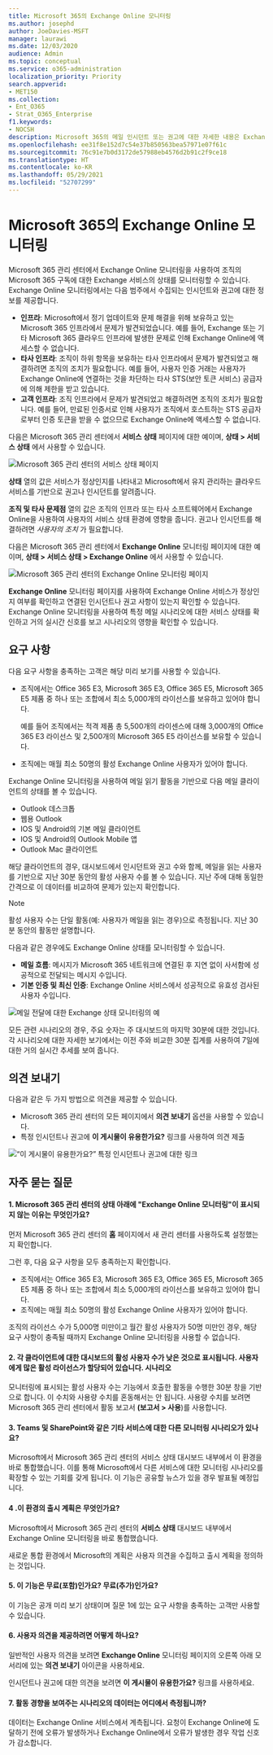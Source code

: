 ```yaml
---
title: Microsoft 365의 Exchange Online 모니터링
ms.author: josephd
author: JoeDavies-MSFT
manager: laurawi
ms.date: 12/03/2020
audience: Admin
ms.topic: conceptual
ms.service: o365-administration
localization_priority: Priority
search.appverid:
- MET150
ms.collection:
- Ent_O365
- Strat_O365_Enterprise
f1.keywords:
- NOCSH
description: Microsoft 365의 메일 인시던트 또는 권고에 대한 자세한 내용은 Exchange Online 모니터링을 사용하세요.
ms.openlocfilehash: ee31f8e152d7c54e37b850563bea57971e07f61c
ms.sourcegitcommit: 76c91e7b0d3172de57988eb4576d2b91c2f9ce18
ms.translationtype: HT
ms.contentlocale: ko-KR
ms.lasthandoff: 05/29/2021
ms.locfileid: "52707299"
---
```

# <a name="exchange-online-monitoring-for-microsoft-365"></a>Microsoft 365의 Exchange Online 모니터링

Microsoft 365 관리 센터에서 Exchange Online 모니터링을 사용하여 조직의 Microsoft 365 구독에 대한 Exchange 서비스의 상태를 모니터링할 수 있습니다. Exchange Online 모니터링에서는 다음 범주에서 수집되는 인시던트와 권고에 대한 정보를 제공합니다.

- **인프라**: Microsoft에서 정기 업데이트와 문제 해결을 위해 보유하고 있는 Microsoft 365 인프라에서 문제가 발견되었습니다. 예를 들어, Exchange 또는 기타 Microsoft 365 클라우드 인프라에 발생한 문제로 인해 Exchange Online에 액세스할 수 없습니다.
- **타사 인프라**: 조직이 하위 항목을 보유하는 타사 인프라에서 문제가 발견되었고 해결하려면 조직의 조치가 필요합니다. 예를 들어, 사용자 인증 거래는 사용자가 Exchange Online에 연결하는 것을 차단하는 타사 STS(보안 토큰 서비스) 공급자에 의해 제한을 받고 있습니다.
- **고객 인프라**: 조직 인프라에서 문제가 발견되었고 해결하려면 조직의 조치가 필요합니다. 예를 들어, 만료된 인증서로 인해 사용자가 조직에서 호스트하는 STS 공급자로부터 인증 토큰을 받을 수 없으므로 Exchange Online에 액세스할 수 없습니다.

다음은 Microsoft 365 관리 센터에서 **서비스 상태** 페이지에 대한 예이며, **상태 > 서비스 상태** 에서 사용할 수 있습니다.

![Microsoft 365 관리 센터의 서비스 상태 페이지](../media/microsoft-365-exchange-monitoring/service-health-dashboard-example.png)

**상태** 열의 값은 서비스가 정상인지를 나타내고 Microsoft에서 유지 관리하는 클라우드 서비스를 기반으로 권고나 인시던트를 알려줍니다. 

**조직 및 타사 문제점** 열의 값은 조직의 인프라 또는 타사 소프트웨어에서 Exchange Online을 사용하여 사용자의 서비스 상태 환경에 영향을 줍니다. 권고나 인시던트를 해결하려면 *사용자의 조치* 가 필요합니다.

다음은 Microsoft 365 관리 센터에서 **Exchange Online** 모니터링 페이지에 대한 예이며, **상태 > 서비스 상태 > Exchange Online** 에서 사용할 수 있습니다.

![Microsoft 365 관리 센터의 Exchange Online 모니터링 페이지](../media/microsoft-365-exchange-monitoring/exhange-monitoring-example.png)

**Exchange Online** 모니터링 페이지를 사용하여 Exchange Online 서비스가 정상인지 여부를 확인하고 연결된 인시던트나 권고 사항이 있는지 확인할 수 있습니다. Exchange Online 모니터링을 사용하여 특정 메일 시나리오에 대한 서비스 상태를 확인하고 거의 실시간 신호를 보고 시나리오의 영향을 확인할 수 있습니다. 

## <a name="requirements"></a>요구 사항

다음 요구 사항을 충족하는 고객은 해당 미리 보기를 사용할 수 있습니다. 

- 조직에서는 Office 365 E3, Microsoft 365 E3, Office 365 E5, Microsoft 365 E5 제품 중 하나 또는 조합에서 최소 5,000개의 라이선스를 보유하고 있어야 합니다. 

  예를 들어 조직에서는 적격 제품 총 5,500개의 라이센스에 대해 3,000개의 Office 365 E3 라이선스 및 2,500개의 Microsoft 365 E5 라이선스를 보유할 수 있습니다.

- 조직에는 매월 최소 50명의 활성 Exchange Online 사용자가 있어야 합니다.

Exchange Online 모니터링을 사용하여 메일 읽기 활동을 기반으로 다음 메일 클라이언트의 상태를 볼 수 있습니다.

- Outlook 데스크톱
- 웹용 Outlook
- IOS 및 Android의 기본 메일 클라이언트 
- IOS 및 Android의 Outlook Mobile 앱 
- Outlook Mac 클라이언트

해당 클라이언트의 경우, 대시보드에서 인시던트와 권고 수와 함께, 메일을 읽는 사용자를 기반으로 지난 30분 동안의 활성 사용자 수를 볼 수 있습니다. 지난 주에 대해 동일한 간격으로 이 데이터를 비교하여 문제가 있는지 확인합니다. 

>[!Note]
> 활성 사용자 수는 단일 활동(예: 사용자가 메일을 읽는 경우)으로 측정됩니다. 지난 30분 동안의 활동만 설명합니다.
>

다음과 같은 경우에도 Exchange Online 상태를 모니터링할 수 있습니다.

- **메일 흐름**: 메시지가 Microsoft 365 네트워크에 연결된 후 지연 없이 사서함에 성공적으로 전달되는 메시지 수입니다. 
- **기본 인증 및 최신 인증**: Exchange Online 서비스에서 성공적으로 유효성 검사된 사용자 수입니다.

![메일 전달에 대한 Exchange 상태 모니터링의 예](../media/microsoft-365-exchange-monitoring/exhange-monitoring-scenario-example.png)

모든 관련 시나리오의 경우, 주요 숫자는 주 대시보드의 마지막 30분에 대한 것입니다. 각 시나리오에 대한 자세한 보기에서는 이전 주와 비교한 30분 집계를 사용하여 7일에 대한 거의 실시간 추세를 보여 줍니다. 

## <a name="send-us-feedback"></a>의견 보내기

다음과 같은 두 가지 방법으로 의견을 제공할 수 있습니다.

- Microsoft 365 관리 센터의 모든 페이지에서 **의견 보내기** 옵션을 사용할 수 있습니다.
- 특정 인시던트나 권고에 **이 게시물이 유용한가요?** 링크를 사용하여 의견 제출

![“이 게시물이 유용한가요?” 특정 인시던트나 권고에 대한 링크](../media/microsoft-365-exchange-monitoring/exhange-monitoring-example-incident-feedback.png)

## <a name="frequently-asked-questions"></a>자주 묻는 질문

#### <a name="1-why-dont-i-see-exchange-online-monitoring-under-health-in-the-microsoft-365-admin-center"></a>1. Microsoft 365 관리 센터의 상태 아래에 "Exchange Online 모니터링"이 표시되지 않는 이유는 무엇인가요? 

먼저 Microsoft 365 관리 센터의 **홈** 페이지에서 새 관리 센터를 사용하도록 설정했는지 확인합니다. 

그런 후, 다음 요구 사항을 모두 충족하는지 확인합니다. 

- 조직에서는 Office 365 E3, Microsoft 365 E3, Office 365 E5, Microsoft 365 E5 제품 중 하나 또는 조합에서 최소 5,000개의 라이선스를 보유하고 있어야 합니다. 
- 조직에는 매월 최소 50명의 활성 Exchange Online 사용자가 있어야 합니다.

조직의 라이선스 수가 5,000명 미만이고 월간 활성 사용자가 50명 미만인 경우, 해당 요구 사항이 충족될 때까지 Exchange Online 모니터링을 사용할 수 없습니다.

#### <a name="2-the-active-user-count-in-the-dashboard-for-each-client-appears-to-be-low-we-have-a-lot-of-active-licenses-assigned-to-users-what-does-this-mean"></a>2. 각 클라이언트에 대한 대시보드의 활성 사용자 수가 낮은 것으로 표시됩니다. 사용자에게 많은 활성 라이선스가 할당되어 있습니다. 시나리오 

모니터링에 표시되는 활성 사용자 수는 기능에서 호출한 활동을 수행한 30분 창을 기반으로 합니다. 이 수치와 사용량 수치를 혼동해서는 안 됩니다. 사용량 수치를 보려면 Microsoft 365 관리 센터에서 활동 보고서 **(보고서 > 사용**)를 사용합니다.

#### <a name="3-will-there-be-other-monitoring-scenarios-for-other-services-such-as-teams-and-sharepoint"></a>3. Teams 및 SharePoint와 같은 기타 서비스에 대한 다른 모니터링 시나리오가 있나요? 

Microsoft에서 Microsoft 365 관리 센터의 서비스 상태 대시보드 내부에서 이 환경을 바로 통합했습니다. 이를 통해 Microsoft에서 다른 서비스에 대한 모니터링 시나리오를 확장할 수 있는 기회를 갖게 됩니다. 이 기능은 공유할 뉴스가 있을 경우 발표될 예정입니다. 

#### <a name="4-what-is-the-plan-for-general-availability-of-this-experience"></a>4 .이 환경의 출시 계획은 무엇인가요? 

Microsoft에서 Microsoft 365 관리 센터의 **서비스 상태** 대시보드 내부에서 Exchange Online 모니터링을 바로 통합했습니다. 

새로운 통합 환경에서 Microsoft의 계획은 사용자 의견을 수집하고 출시 계획을 정의하는 것입니다.

#### <a name="5-is-this-a-free-included-or-paid-extra-feature"></a>5. 이 기능은 무료(포함)인가요? 무료(추가)인가요? 

이 기능은 공개 미리 보기 상태이며 질문 1에 있는 요구 사항을 충족하는 고객만 사용할 수 있습니다.

<!--
>[!Note]
>INTERNAL: That decision is pending
>
--> 

#### <a name="6-how-do-i-provide-feedback"></a>6. 사용자 의견을 제공하려면 어떻게 하나요? 

일반적인 사용자 의견을 보려면 **Exchange Online** 모니터링 페이지의 오른쪽 아래 모서리에 있는 **의견 보내기** 아이콘을 사용하세요. 

인시던트나 권고에 대한 의견을 보려면 **이 게시물이 유용한가요?** 링크를 사용하세요.

#### <a name="7-where-is-the-data-instrumented-for-the-scenarios-that-show-activity-trends"></a>7. 활동 경향을 보여주는 시나리오의 데이터는 어디에서 측정됩니까?

데이터는 Exchange Online 서비스에서 계측됩니다. 요청이 Exchange Online에 도달하기 전에 오류가 발생하거나 Exchange Online에서 오류가 발생한 경우 작업 신호가 감소합니다.

